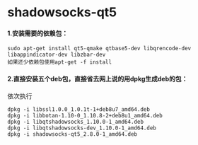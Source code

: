 # shadowsocks-qt5

#### 1.安装需要的依赖包：
  ```
  sudo apt-get install qt5-qmake qtbase5-dev libqrencode-dev libappindicator-dev libzbar-dev
  如果还少依赖包使用apt-get -f install
  ```
#### 2.直接安装五个deb包，直接省去网上说的用dpkg生成deb的包：
依次执行
```
dpkg -i libssl1.0.0_1.0.1t-1+deb8u7_amd64.deb
dpkg -i libbotan-1.10-0_1.10.8-2+deb8u1_amd64.deb
dpkg -i libqtshadowsocks_1.10.0-1_amd64.deb
dpkg -i libqtshadowsocks-dev_1.10.0-1_amd64.deb
dpkg -i shadowsocks-qt5_2.8.0-1_amd64.deb
```
